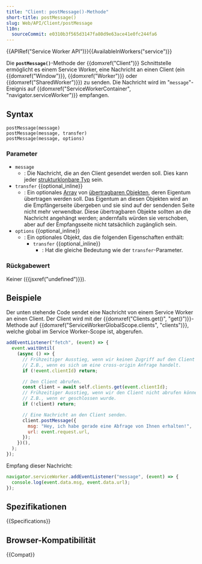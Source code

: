 ```yaml
---
title: "Client: postMessage()-Methode"
short-title: postMessage()
slug: Web/API/Client/postMessage
l10n:
  sourceCommit: e0310b3f565d3147fa80d9e63ace41e0fc244fa6
---
```


{{APIRef("Service Worker API")}}{{AvailableInWorkers("service")}}

Die **`postMessage()`**-Methode der {{domxref("Client")}} Schnittstelle ermöglicht es einem Service Worker, eine Nachricht an einen Client (ein {{domxref("Window")}}, {{domxref("Worker")}} oder {{domxref("SharedWorker")}}) zu senden. Die Nachricht wird im "`message`"-Ereignis auf {{domxref("ServiceWorkerContainer", "navigator.serviceWorker")}} empfangen.

## Syntax

```js-nolint
postMessage(message)
postMessage(message, transfer)
postMessage(message, options)
```

### Parameter

- `message`
  - : Die Nachricht, die an den Client gesendet werden soll. Dies kann jeder [strukturklonbare Typ](/de/docs/Web/API/Web_Workers_API/Structured_clone_algorithm) sein.
- `transfer` {{optional_inline}}
  - : Ein optionales [Array](/de/docs/Web/JavaScript/Reference/Global_Objects/Array) von [übertragbaren Objekten](/de/docs/Web/API/Web_Workers_API/Transferable_objects), deren Eigentum übertragen werden soll. Das Eigentum an diesen Objekten wird an die Empfängerseite übergeben und sie sind auf der sendenden Seite nicht mehr verwendbar. Diese übertragbaren Objekte sollten an die Nachricht angehängt werden; andernfalls würden sie verschoben, aber auf der Empfangsseite nicht tatsächlich zugänglich sein.
- `options` {{optional_inline}}
  - : Ein optionales Objekt, das die folgenden Eigenschaften enthält:
    - `transfer` {{optional_inline}}
      - : Hat die gleiche Bedeutung wie der `transfer`-Parameter.

### Rückgabewert

Keiner ({{jsxref("undefined")}}).

## Beispiele

Der unten stehende Code sendet eine Nachricht von einem Service Worker an einen Client. Der Client wird mit der {{domxref("Clients.get()", "get()")}}-Methode auf {{domxref("ServiceWorkerGlobalScope.clients", "clients")}}, welche global im Service Worker-Scope ist, abgerufen.

```js
addEventListener("fetch", (event) => {
  event.waitUntil(
    (async () => {
      // Frühzeitiger Ausstieg, wenn wir keinen Zugriff auf den Client haben.
      // Z.B., wenn es sich um eine cross-origin Anfrage handelt.
      if (!event.clientId) return;

      // Den Client abrufen.
      const client = await self.clients.get(event.clientId);
      // Frühzeitiger Ausstieg, wenn wir den Client nicht abrufen können.
      // Z.B., wenn er geschlossen wurde.
      if (!client) return;

      // Eine Nachricht an den Client senden.
      client.postMessage({
        msg: "Hey, ich habe gerade eine Abfrage von Ihnen erhalten!",
        url: event.request.url,
      });
    })(),
  );
});
```

Empfang dieser Nachricht:

```js
navigator.serviceWorker.addEventListener("message", (event) => {
  console.log(event.data.msg, event.data.url);
});
```

## Spezifikationen

{{Specifications}}

## Browser-Kompatibilität

{{Compat}}

